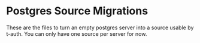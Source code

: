 ﻿# Postgres Source Migrations

These are the files to turn an empty postgres server into a source
usable by t-auth. You can only have one source per server for now.
